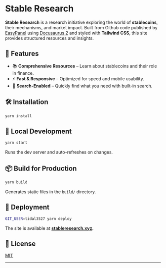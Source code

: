 # Stable Research

**Stable Research** is a research initiative exploring the world of **stablecoins**, their mechanisms, and market impact. Built from Github code published by [EasyPanel](https://github.com/easypanel-io) using [Docusaurus 2](https://docusaurus.io/) and styled with **Tailwind CSS**, this site provides structured resources and insights.

## 🚀 Features
- 📚 **Comprehensive Resources** – Learn about stablecoins and their role in finance.
- ⚡ **Fast & Responsive** – Optimized for speed and mobile usability.
- 🔎 **Search-Enabled** – Quickly find what you need with built-in search.

## 🛠 Installation
```sh
yarn install
```

## 🔧 Local Development
```sh
yarn start
```
Runs the dev server and auto-refreshes on changes.

## 📦 Build for Production
```sh
yarn build
```
Generates static files in the `build/` directory.

## 🚀 Deployment
```sh
GIT_USER=tidal3527 yarn deploy
```
The site is available at **[stableresearch.xyz](https://stableresearch.xyz)**.

## 📄 License
[MIT](LICENSE)

---